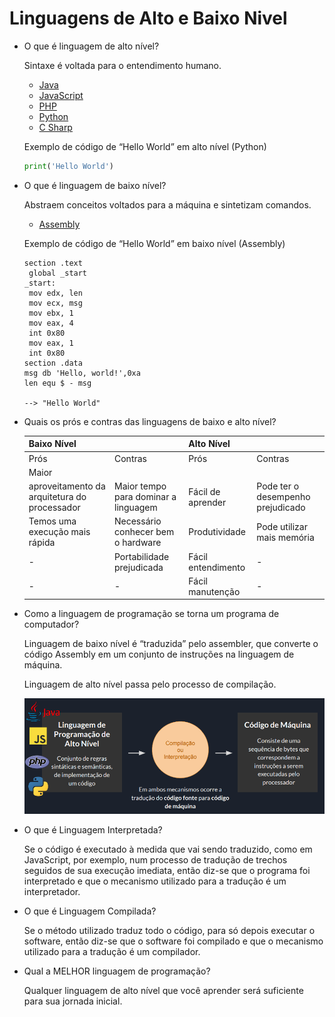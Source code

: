 # Linguagens de Alto e Baixo Nivel

- O que é linguagem de alto nível?
    
    Sintaxe é voltada para o entendimento humano.
    
    - [Java](https://docs.oracle.com/javase/8/docs/technotes/guides/language/index.html)
    - [JavaScript](https://developer.mozilla.org/en-US/docs/Web/JavaScript/About_JavaScript)
    - [PHP](https://www.php.net/manual/pt_BR/intro-whatis.php)
    - [Python](https://www.python.org/)
    - [C Sharp](https://docs.microsoft.com/pt-br/dotnet/csharp/tour-of-csharp/)
    
    Exemplo de código de “Hello World” em alto nível (Python)
    
    ```python
    print('Hello World')
    ```
    
- O que é linguagem de baixo nível?
    
    Abstraem conceitos voltados para a máquina e sintetizam comandos.
    
    - [Assembly](https://www.tutorialspoint.com/assembly_programming/index.htm)
    
    Exemplo de código de “Hello World” em baixo nível (Assembly)
    
    ```
    section .text
     global _start 
    _start: 
     mov edx, len 
     mov ecx, msg 
     mov ebx, 1 
     mov eax, 4 
     int 0x80 
     mov eax, 1 
     int 0x80 
    section .data
    msg db 'Hello, world!',0xa
    len equ $ - msg
    
    --> "Hello World"
    ```
    
- Quais os prós e contras das linguagens de baixo e alto nível?
    
    
    | Baixo Nível |  | Alto Nível  |  |
    | --- | --- | --- | --- |
    | Prós | Contras | Prós | Contras |
    | Maior
    aproveitamento da arquitetura do processador | Maior tempo  para dominar a linguagem | Fácil de aprender | Pode ter o desempenho prejudicado |
    | Temos uma execução mais rápida | Necessário conhecer bem o hardware | Produtividade | Pode utilizar mais memória |
    | - | Portabilidade prejudicada | Fácil entendimento | - |
    | - | - | Fácil manutenção | - |
    
- Como a linguagem de programação se torna um programa de computador?
    
    Linguagem de baixo nível é “traduzida” pelo assembler, que converte o código Assembly em um conjunto de instruções na linguagem de máquina.
    
    Linguagem de alto nível passa pelo processo de compilação.
    
    ![Untitled](Linguagens%20de%20Alto%20e%20Baixo%20Nivel%20d2504d4a8c82464ba31da0afc276f49b/Untitled.png)
    
- O que é Linguagem Interpretada?
    
    Se o código é executado à medida que vai sendo traduzido, como em JavaScript, por exemplo, num processo de tradução de trechos seguidos de sua execução imediata, então diz-se que o programa foi interpretado e que o mecanismo utilizado para a tradução é um interpretador.
    
- O que é Linguagem Compilada?
    
    Se o método utilizado traduz todo o código, para só depois executar o software, então diz-se que o software foi compilado e que o mecanismo utilizado para a tradução é um compilador.
    
- Qual a MELHOR linguagem de programação?
    
    Qualquer linguagem de alto nível que você aprender será suficiente para sua jornada inicial.